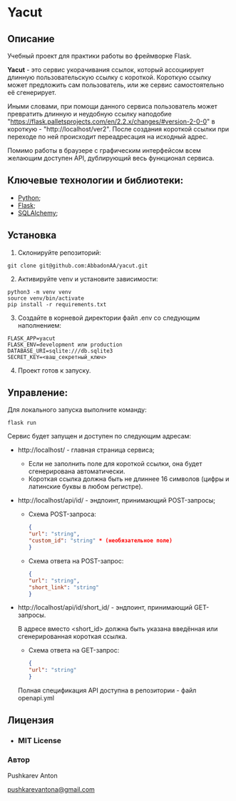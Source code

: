 # Yacut

## Описание

Учебный проект для практики работы во фреймворке Flask.

**Yacut** - это сервис укорачивания ссылок, который ассоциирует длинную пользовательскую ссылку с короткой. Короткую ссылку может предложить сам пользователь, или же сервис самостоятельно её сгенерирует.

Иными словами, при помощи данного сервиса пользователь может превратить длинную и неудобную ссылку наподобие "https://flask.palletsprojects.com/en/2.2.x/changes/#version-2-0-0" в короткую - "http://localhost/ver2". После создания короткой ссылки при переходе по ней происходит переадресация на исходный адрес.

Помимо работы в браузере с графическим интерфейсом всем желающим доступен API, дублирующий весь функционал сервиса.

## Ключевые технологии и библиотеки:
- [Python](https://www.python.org/);
- [Flask](https://pypi.org/project/Flask/);
- [SQLAlchemy](https://pypi.org/project/SQLAlchemy/);

## Установка
1. Склонируйте репозиторий:
```
git clone git@github.com:AbbadonAA/yacut.git
```
2. Активируйте venv и установите зависимости:
```
python3 -m venv venv
source venv/bin/activate
pip install -r requirements.txt
```
3. Создайте в корневой директории файл .env со следующим наполнением:
```
FLASK_APP=yacut
FLASK_ENV=development или production
DATABASE_URI=sqlite:///db.sqlite3
SECRET_KEY=<ваш_секретный_ключ>
```
4. Проект готов к запуску.

## Управление:
Для локального запуска выполните команду:
```
flask run
```
Сервис будет запущен и доступен по следующим адресам:
- http://localhost/ - главная страница сервиса;

    * Если не заполнить поле для короткой ссылки, она будет сгенерирована автоматически.
    * Короткая ссылка должна быть не длиннее 16 символов (цифры и латинские буквы в любом регистре).

- http://localhost/api/id/ - эндпоинт, принимающий POST-запросы;

    * Схема POST-запроса:
        ```json
        {
        "url": "string",
        "custom_id": "string" * (необязательное поле)
        }
        ```
    * Схема ответа на POST-запрос:
        ```json
        {
        "url": "string",
        "short_link": "string"
        }
        ```

- http://localhost/api/id/short_id/ - эндпоинт, принимающий GET-запросы.
    
    В адресе вместо <short_id> должна быть указана введённая или сгенерированная короткая ссылка.

    * Схема ответа на GET-запрос:
        ```json
        {
        "url": "string"
        }
        ```

    Полная спецификация API доступна в репозитории - файл openapi.yml

## Лицензия
- ### **MIT License**

### Автор
Pushkarev Anton

pushkarevantona@gmail.com
